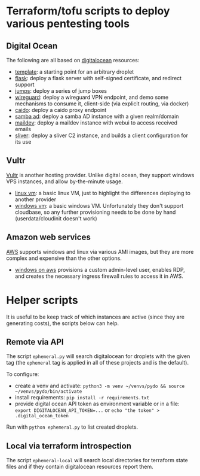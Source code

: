 # Terraform/tofu scripts to deploy various pentesting tools 


## Digital Ocean 

The following are all based on [digitalocean](https://m.do.co/c/15eb168a4c37) resources:
* [template](template/): a starting point for an arbitrary droplet
* [flask](flask/): deploy a flask server with self-signed certificate, and redirect support
* [jumps](jumps/): deploy a series of jump boxes
* [wireguard](wireguard/): deploy a wireguard VPN endpoint, and demo some mechanisms to consume it, client-side (via explicit routing, via docker)
* [caido](caido/): deploy a caido proxy endpoint 
* [samba ad](samba-ad/): deploy a samba AD instance with a given realm/domain
* [maildev](mailserver/): deploy a maildev instance with webui to access received emails
* [sliver](sliver/): deploy a sliver C2 instance, and builds a client configuration for its use

## Vultr

[Vultr](vultr.com) is another hosting provider.  Unlike digital ocean, they support windows VPS instances, and allow by-the-minute usage.

* [linux vm](vultr-basic/): a basic linux VM, just to highlight the differences deploying to another provider
* [windows vm](vultr-windows/): a basic windows VM. Unfortunately they don't support cloudbase, so any further provisioning needs to be done by hand (userdata/cloudinit doesn't work)


## Amazon web services

[AWS](https://aws.amazon.com/) supports windows and linux via various AMI images, but they are more complex and expensive than the other options.

* [windows on aws](amazon-windows/) provisions a custom admin-level user, enables RDP, and creates the necessary ingress firewall rules to access it in AWS.

# Helper scripts 

It is useful to be keep track of which instances are active (since they are generating costs), the scripts below can help.

## Remote via API
The script `ephemeral.py` will search digitalocean for droplets with the given tag (the `ephemeral` tag is applied in all of these projects and is the default).

To configure:

* create a venv and activate: `python3 -m venv ~/venvs/pydo && source ~/venvs/pydo/bin/activate` 
* install requirements: `pip install -r requirements.txt`
* provide digital ocean API token as environment variable or in a file: `export DIGITALOCEAN_API_TOKEN=...` or `echo "the token" > .digital_ocean_token`

Run with `python ephemeral.py` to list created droplets.

## Local via terraform introspection

The script `ephemeral-local` will search local directories for terraform state files and if they contain digitalocean resources report them.
